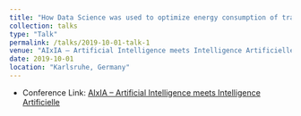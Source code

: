 ```yaml
---
title: "How Data Science was used to optimize energy consumption of transalpine oil pipeline"
collection: talks
type: "Talk"
permalink: /talks/2019-10-01-talk-1
venue: "AIxIA – Artificial Intelligence meets Intelligence Artificielle"
date: 2019-10-01
location: "Karlsruhe, Germany"
---
```




- Conference Link: [AIxIA – Artificial Intelligence meets Intelligence Artificielle](https://aixia.eu/aixia-2019/)
 